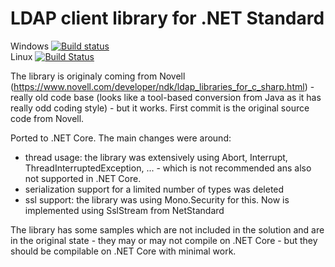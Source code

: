 # LDAP client library for .NET Standard

Windows [![Build status](https://ci.appveyor.com/api/projects/status/nabbc061vlumiivs/branch/master?svg=true)](https://ci.appveyor.com/project/dsbenghe/novell-directory-ldap-netstandard/branch/master) <br />
Linux [![Build Status](https://travis-ci.org/dsbenghe/Novell.Directory.Ldap.NETStandard.svg?branch=master)](https://travis-ci.org/dsbenghe/Novell.Directory.Ldap.NETStandard) <br />

The library is originaly coming from Novell (https://www.novell.com/developer/ndk/ldap_libraries_for_c_sharp.html) - really old code base (looks like a tool-based conversion from Java as it has really odd coding style) - but it works. First commit is the original source code from Novell.

Ported to .NET Core. The main changes were around:
- thread usage: the library was extensively using Abort, Interrupt, ThreadInterruptedException, ... - which is not recommended ans also not supported in .NET Core.
- serialization support for a limited number of types was deleted
- ssl support: the library was using Mono.Security for this. Now is implemented using SslStream from NetStandard

The library has some samples which are not included in the solution and are in the original state - they may or may not compile on .NET Core - but they should be compilable on .NET Core with minimal work.